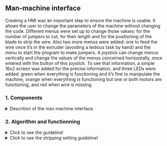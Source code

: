 ## **Man-machine interface**

Creating a HMI was an important step to ensure the machine is usable. It allows the user to change the parameters of the machine without changing the code. Different menus were set up to change those values: for the number of jumpers to cut, for their length and for the positioning of the blade to strip the wire. Also two more menus were added: one to feed the wire once it’s in the extruder (avoiding a tedious task by hand) and the menu to start the program to make jumpers. A joystick can change menus vertically and change the values of the menus concerned horizontally, once entered with the button of this joystick. To see that information, a simple 16x2 screen was added for the precise information, and three LEDs were added: green when everything is functioning and it’s fine to manipulate the machine, orange when everything is functioning but one or both motors are functioning, and red when wire is missing.

 ### **1. Components**
<details>
  <summary>Descrition of the man machine interface</summary>
 
 ![Man machine interface](https://github.com/BenoitGI/Jumper-Machine-/blob/main/Sources/Images/MMI%20organization.PNG)
 
 </details>
 
 ### **2. Algorithm and functionning**
<details>
  <summary>Click to see the guideline!</summary>
 
 ![Man machine interface guidelines](https://github.com/BenoitGI/Jumper-Machine-/blob/main/Sources/Images/Man-machine%20interface%20guidelines.png)
</details>

<details>
  <summary>Click to see the stripping setting guideline!</summary>
     
 
 When you enter the “set denude” menu, you will be able to set the blade to the position of stripping, where it is just cutting the sheath.
 
 The first step will be to ensure a small part of the wire is stepping out of the machine (it will be cut of when you run the program, so you don’t need to much wire because it’s waste).
 
 Then once you enter the menu, you can move the cam with the joystick in one way, the way it will cut during the program (you can turn back of course but it will be blocked at its original position to avoid to turn in way to strip and another way to cut during the program). The more you push the joystick on its side, the more the cam turns, to get close faster but position it more precisely. The screen is showing the number of steps the wire moved from the origin.
 
 Once you get the blades closer to the wire, move them until they can’t move anymore unless the cut the core of the wire. If you found the stripping position, you can press the joystick. You will leave the menu; the cam will turn back to its origin and the screen will show the position of stripping (in number of steps).
 
 It’s recommended to run the program with only one jumper at the time of the desired length to check it’s working, and repeat it once or twice. If it’s not working, change the position of stripping (bigger from the previous position if not cutting enough the sheath, smaller than the previous position if cutting too much and biting into the core).
 
 If it’s working well, you can run the program with the desired number of jumpers.

</details>
